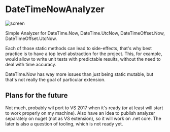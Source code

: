# DateTimeNowAnalyzer

![screen](https://cloud.githubusercontent.com/assets/266282/12216672/f7323c12-b6e9-11e5-887a-4482dbab49cc.gif)

Simple Analyzer for DateTime.Now, DateTime.UtcNow, DateTimeOffset.Now, DateTimeOffset.UtcNow.

Each of those static methods can lead to side-effects, that's why best practice is to have a top level abstraction for the project. This, for example, would allow to write unit tests with predictable results, without the need to deal with time accuracy.

DateTime.Now has way more issues than just being static mutable, but that's not really the goal of particular extension.


## Plans for the future
Not much, probably wil port to VS 2017 when it's ready (or at least will start to work properly on my machine).
Also have an idea to publish analyzer separately on nuget (not as VS extension), so it will work on .net core. The later is also a question of tooling, which is not ready yet.

